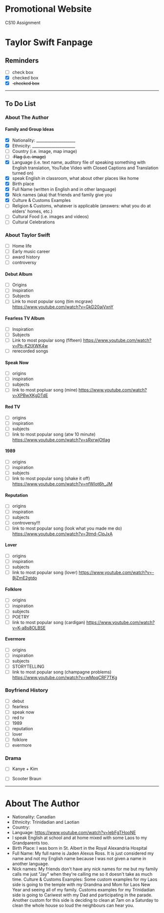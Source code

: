 # Promotional Website
CS10 Assignment

# Taylor Swift Fanpage


## Reminders
- [ ] check box
- [x] checked box
- [x] <del> checked box </del>

---

## To Do List
### About The Author
#### Family and Group Ideas
- [x] Nationality: ____________________
- [x] Ethnicity: ______________________
- [ ] Country (i.e. image, map image)
- [ ] <del> Flag (i.e. image) <del/>
- [x] Language (i.e. text name, auditory file of speaking something with English translation, YouTube Video with Closed Captions and Translation turned on)
- [x] speak English in classroom, what about other places like home
- [x] Birth place
- [x] Full Name (written in English and in other language)
- [x] Nick names (aka) that friends and family give you
- [x] Culture & Customs Examples
- [ ] Religion & Customs, whatever is applicable (answers: what you do at elders' homes, etc.)
- [ ] Cultural Food (i.e. images and videos)
- [ ] Cultural Celebrations

### About Taylor Swift
- [ ] Home life
- [ ] Early music career 
- [ ] award history
- [ ] controversy

#### Debut Album
- [ ] Origins
- [ ] Inspiration
- [ ] Subjects
- [ ] Link to most popular song (tim mcgraw) https://www.youtube.com/watch?v=GkD20ajVxnY 

#### Fearless TV Album
- [ ] Inspiration
- [ ] Subjects
- [ ] Link to most popular song (fifteen) https://www.youtube.com/watch?v=Pb-K2tXWK4w 
- [ ] rerecorded songs

#### Speak Now
- [ ] origins
- [ ] inspiration
- [ ] subjects
- [ ] link to most popluar song (mine) https://www.youtube.com/watch?v=XPBwXKgDTdE 

#### Red TV 
- [ ] origins
- [ ] inspiration
- [ ] subjects
- [ ] link to most popular song (atw 10 minute) https://www.youtube.com/watch?v=sRxrwjOtIag 

#### 1989
- [ ] origins
- [ ] inspiration
- [ ] subjects
- [ ] link to most popular song (shake it off) https://www.youtube.com/watch?v=nfWlot6h_JM 

#### Reputation
- [ ] origins
- [ ] inspiration
- [ ] subjects
- [ ] controversy!!!
- [ ] link to most popular song (look what you made me do) https://www.youtube.com/watch?v=3tmd-ClpJxA 

#### Lover
- [ ] origins
- [ ] inspiration
- [ ] subjects
- [ ] link to most popular song (lover) https://www.youtube.com/watch?v=-BjZmE2gtdo 

#### Folklore
- [ ] origins 
- [ ] inspiration
- [ ] subjects
- [ ] POETRY    
- [ ] link to most popular song (cardigan) https://www.youtube.com/watch?v=K-a8s8OLBSE 

#### Evermore
- [ ] origins
- [ ] inspiration
- [ ] subjects
- [ ] STORYTELLING
- [ ] link to most popular song (champagne problems) https://www.youtube.com/watch?v=wMpqCRF7TKg

### Boyfriend History
- [ ] debut
- [ ] fearless
- [ ] speak now
- [ ] red tv
- [ ] 1989
- [ ] reputation
- [ ] lover
- [ ] folklore
- [ ] evermore

### Drama
- [ ] Kanye + Kim
- [ ] Scooter Braun


---

# About The Author
- Nationality: Canadian
- Ethnicity: Trinidadian and Laotian
- Country: 
- Language: https://www.youtube.com/watch?v=lebFgTHooNE 
- I speak English at school and at home mixed with some Laos to my Grandparents too. 
- Birth Place: I was born in St. Albert in the Royal Alexandria Hospital
- Full Name: My full name is Jaden Alexus Ross. It is just considered my name and not my English name because I was not given a name in another language.
- Nick names: My friends don't have any nick names for me but my family calls me just "Jay" when they're calling me so it doesn't take as much time.
Culture & Customs Examples: Some custom examples for my Laos side is going to the temple with my Grandma and Mom for Laos New Year and seeing all of my family. Customs examples for my Trinidadian side is going to Cariwest with my Dad and participating in the parade. Another custom for this side is deciding to clean at 7am on a Saturday to clean the whole house so loud the neighbours can hear you.
